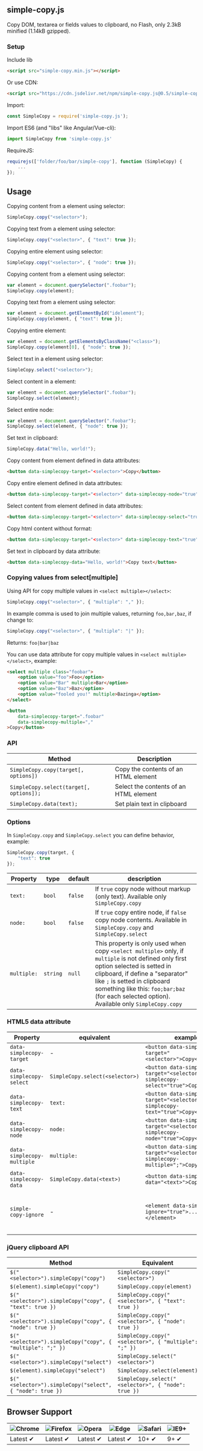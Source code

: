 ## simple-copy.js

Copy DOM, textarea or fields values to clipboard, no Flash, only 2.3kB minified (1.14kB gzipped).

### Setup

Include lib

```html
<script src="simple-copy.min.js"></script>
```

Or use CDN:

```html
<script src="https://cdn.jsdelivr.net/npm/simple-copy.js@0.5/simple-copy.min.js"></script>
```

Import:

```javascript
const SimpleCopy = require('simple-copy.js');
```

Import ES6 (and "libs" like Angular/Vue-cli):

```javascript
import SimpleCopy from 'simple-copy.js'
```

RequireJS:

```javascript
requirejs(['folder/foo/bar/simple-copy'], function (SimpleCopy) {
    ...
});
```

## Usage

Copying content from a element using selector:

```javascript
SimpleCopy.copy("<selector>");
```

Copying text from a element using selector:

```javascript
SimpleCopy.copy("<selector>", { "text": true });
```

Copying entire element using selector:

```javascript
SimpleCopy.copy("<selector>", { "node": true });
```

Copying content from a element using selector:

```javascript
var element = document.querySelector(".foobar");
SimpleCopy.copy(element);
```

Copying text from a element using selector:

```javascript
var element = document.getElementById("idelement");
SimpleCopy.copy(element, { "text": true });
```

Copying entire element:

```javascript
var element = document.getElementsByClassName("<class>");
SimpleCopy.copy(element[0], { "node": true });
```

Select text in a element using selector:

```javascript
SimpleCopy.select("<selector>");
```

Select content in a element:

```javascript
var element = document.querySelector(".foobar");
SimpleCopy.select(element);
```

Select entire node:

```javascript
var element = document.querySelector(".foobar");
SimpleCopy.select(element, { "node": true });
```

Set text in clipboard:

```javascript
SimpleCopy.data("Hello, world!");
```

Copy content from element defined in data attributes:

```html
<button data-simplecopy-target="<selector>">Copy</button>
```

Copy entire element defined in data attributes:

```html
<button data-simplecopy-target="<selector>" data-simplecopy-node="true">Copy</button>
```

Select content from element defined in data attributes:

```html
<button data-simplecopy-target="<selector>" data-simplecopy-select="true">Select text</button>
```

Copy html content without format:

```html
<button data-simplecopy-target="<selector>" data-simplecopy-text="true">Copy</button>
```

Set text in clipboard by data attribute:

```html
<button data-simplecopy-data="Hello, world!">Copy text</button>
```

### Copying values from select[multiple]

Using API for copy multiple values in `<select multiple></select>`:

```javascript
SimpleCopy.copy("<selector>", { "multiple": "," });
```

In example comma is used to join multiple values, returning `foo,bar,baz`, if change to:

```javascript
SimpleCopy.copy("<selector>", { "multiple": "|" });
```

Returns: `foo|bar|baz`

You can use data attribute for copy multiple values in `<select multiple></select>`, example:

```html
<select multiple class="foobar">
    <option value="foo">Foo</option>
    <option value="Bar" multiple>Bar</option>
    <option value="Baz">Baz</option>
    <option value="fooled you!" multiple>Bazinga</option>
</select>

<button
    data-simplecopy-target=".foobar"
    data-simplecopy-multiple=","
>Copy</button>
```

### API

Method | Description
--- | ---
`SimpleCopy.copy(target[, options])` | Copy the contents of an HTML element
`SimpleCopy.select(target[, options]);` | Select the contents of an HTML element
`SimpleCopy.data(text);` | Set plain text in clipboard

### Options

In `SimpleCopy.copy` and `SimpleCopy.select` you can define behavior, example:

```javascript
SimpleCopy.copy(target, {
    "text": true
});
```

Property | type | default | description
--- | --- | --- | ---
`text:` | `bool` | `false` | If `true` copy node without markup (only text). Available only `SimpleCopy.copy`
`node:` | `bool` | `false` | If `true` copy entire node, if `false` copy node contents. Available in `SimpleCopy.copy` and `SimpleCopy.select`
`multiple:` | `string` | `null` | This property is only used when copy `<select multiple>` only, if `multiple` is not defined only first option selected is setted in clipboard, if define a "separator" like `;` is setted in clipboard something like this: `foo;bar;baz` (for each selected option). Available only `SimpleCopy.copy`

### HTML5 data attribute

Property | equivalent | example | description
--- | --- | --- | ---
`data-simplecopy-target` | - | `<button data-simplecopy-target="<selector>">Copy</button>` | -
`data-simplecopy-select` | `SimpleCopy.select(<selector>)` | `<button data-simplecopy-target="<selector>" data-simplecopy-select="true">Copy</button>` | -
`data-simplecopy-text` | `text:` | `<button data-simplecopy-target="<selector>" data-simplecopy-text="true">Copy</button>` | -
`data-simplecopy-node` | `node:` | `<button data-simplecopy-target="<selector>" data-simplecopy-node="true">Copy</button>` | -
`data-simplecopy-multiple` | `multiple:` | `<button data-simplecopy-target="<selector>" data-simplecopy-multiple=";">Copy</button>` | -
`data-simplecopy-data` | `SimpleCopy.data(<text>)` | `<button data-simplecopy-data="<text>">Copy</button>` | -
`simple-copy-ignore` | - | `<element data-simplecopy-ignore="true">.....</element>` | Ignore element if parents elements has `data-simplecopy-text` or if uses `SimpleCopy.copy(target, { "text": true });`

### jQuery clipboard API

Method | Equivalent |
--- | ---
`$("<selector>").simpleCopy("copy")` | `SimpleCopy.copy("<selector>")`
`$(element).simpleCopy("copy")` | `SimpleCopy.copy(element)`
`$("<selector>").simpleCopy("copy", { "text": true })` | `SimpleCopy.copy("<selector>", { "text": true })`
`$("<selector>").simpleCopy("copy", { "node": true })` | `SimpleCopy.copy("<selector>", { "node": true })`
`$("<selector>").simpleCopy("copy", { "multiple": ";" })` | `SimpleCopy.copy("<selector>", { "multiple": ";" })`
`$("<selector>").simpleCopy("select")` | `SimpleCopy.select("<selector>")`
`$(element).simpleCopy("select")` | `SimpleCopy.select(element)`
`$("<selector>").simpleCopy("select", { "node": true })` | `SimpleCopy.select("<selector>", { "node": true })`

## Browser Support

![Chrome](https://raw.github.com/alrra/browser-logos/master/src/chrome/chrome_48x48.png) | ![Firefox](https://raw.github.com/alrra/browser-logos/master/src/firefox/firefox_48x48.png) | ![Opera](https://raw.github.com/alrra/browser-logos/master/src/opera/opera_48x48.png) | ![Edge](https://raw.github.com/alrra/browser-logos/master/src/edge/edge_48x48.png) | ![Safari](https://raw.github.com/alrra/browser-logos/master/src/safari/safari_48x48.png) | ![IE9+](https://raw.github.com/alrra/browser-logos/master/src/archive/internet-explorer_9-11/internet-explorer_9-11_48x48.png)
--- | --- | --- | --- | --- | ---
Latest ✔ | Latest ✔ | Latest ✔ | Latest ✔ | 10+ ✔ | 9+ ✔
